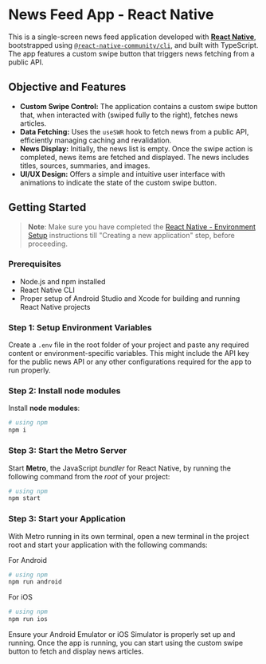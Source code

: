 # News Feed App - React Native

This is a single-screen news feed application developed with [**React Native**](https://reactnative.dev), bootstrapped using [`@react-native-community/cli`](https://github.com/react-native-community/cli), and built with TypeScript. The app features a custom swipe button that triggers news fetching from a public API.

## Objective and Features

- **Custom Swipe Control:** The application contains a custom swipe button that, when interacted with (swiped fully to the right), fetches news articles.
- **Data Fetching:** Uses the `useSWR` hook to fetch news from a public API, efficiently managing caching and revalidation.
- **News Display:** Initially, the news list is empty. Once the swipe action is completed, news items are fetched and displayed. The news includes titles, sources, summaries, and images.
- **UI/UX Design:** Offers a simple and intuitive user interface with animations to indicate the state of the custom swipe button.

## Getting Started

> **Note**: Make sure you have completed the [React Native - Environment Setup](https://reactnative.dev/docs/environment-setup) instructions till "Creating a new application" step, before proceeding.

### Prerequisites

- Node.js and npm installed
- React Native CLI
- Proper setup of Android Studio and Xcode for building and running React Native projects

### Step 1: Setup Environment Variables

Create a `.env` file in the root folder of your project and paste any required content or environment-specific variables. This might include the API key for the public news API or any other configurations required for the app to run properly.

### Step 2: Install node modules

Install **node modules**:

```bash
# using npm
npm i
```

### Step 3: Start the Metro Server

Start **Metro**, the JavaScript _bundler_ for React Native, by running the following command from the _root_ of your project:

```bash
# using npm
npm start
```

### Step 3: Start your Application

With Metro running in its own terminal, open a new terminal in the project root and start your application with the following commands:

For Android

```bash
# using npm
npm run android
```

For iOS

```bash
# using npm
npm run ios
```

Ensure your Android Emulator or iOS Simulator is properly set up and running. Once the app is running, you can start using the custom swipe button to fetch and display news articles.
